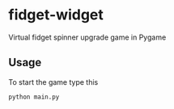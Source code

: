 # fidget-widget
Virtual fidget spinner upgrade game in Pygame

## Usage
To start the game type this

    python main.py
